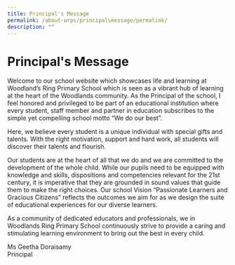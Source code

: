 ```yaml
---
title: Principal's Message
permalink: /about-wrps/principalsmessage/permalink/
description: ""
---
```

Principal's Message
===================

Welcome to our school website which showcases life and learning at Woodland’s Ring Primary School which is seen as a vibrant hub of learning at the heart of the Woodlands community. As the Principal of the school, I feel honored and privileged to be part of an educational institution where every student, staff member and partner in education subscribes to the simple yet compelling school motto “We do our best”.

  

Here, we believe every student is a unique individual with special gifts and talents. With the right motivation, support and hard work, all students will discover their talents and flourish.

  

Our students are at the heart of all that we do and we are committed to the development of the whole child. While our pupils need to be equipped with knowledge and skills, dispositions and competencies relevant for the 21st century, it is imperative that they are grounded in sound values that guide them to make the right choices. Our school Vision “Passionate Learners and Gracious Citizens” reflects the outcomes we aim for as we design the suite of educational experiences for our diverse learners.

  

As a community of dedicated educators and professionals, we in Woodlands Ring Primary School continuously strive to provide a caring and stimulating learning environment to bring out the best in every child.

  

  

Ms Geetha Doraisamy   
Principal